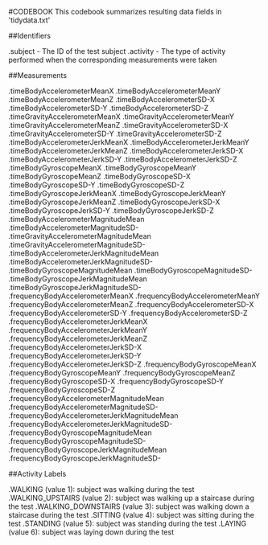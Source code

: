 #CODEBOOK
 This codebook summarizes resulting data fields in 'tidydata.txt'

##Identifiers

.subject - The ID of the test subject
.activity - The type of activity performed when the corresponding measurements were taken

##Measurements

.timeBodyAccelerometerMeanX
.timeBodyAccelerometerMeanY
.timeBodyAccelerometerMeanZ
.timeBodyAccelerometerSD-X
.timeBodyAccelerometerSD-Y
.timeBodyAccelerometerSD-Z
.timeGravityAccelerometerMeanX
.timeGravityAccelerometerMeanY
.timeGravityAccelerometerMeanZ
.timeGravityAccelerometerSD-X
.timeGravityAccelerometerSD-Y
.timeGravityAccelerometerSD-Z
.timeBodyAccelerometerJerkMeanX
.timeBodyAccelerometerJerkMeanY
.timeBodyAccelerometerJerkMeanZ
.timeBodyAccelerometerJerkSD-X
.timeBodyAccelerometerJerkSD-Y
.timeBodyAccelerometerJerkSD-Z
.timeBodyGyroscopeMeanX
.timeBodyGyroscopeMeanY
.timeBodyGyroscopeMeanZ
.timeBodyGyroscopeSD-X
.timeBodyGyroscopeSD-Y
.timeBodyGyroscopeSD-Z
.timeBodyGyroscopeJerkMeanX
.timeBodyGyroscopeJerkMeanY
.timeBodyGyroscopeJerkMeanZ
.timeBodyGyroscopeJerkSD-X
.timeBodyGyroscopeJerkSD-Y
.timeBodyGyroscopeJerkSD-Z
.timeBodyAccelerometerMagnitudeMean
.timeBodyAccelerometerMagnitudeSD-
.timeGravityAccelerometerMagnitudeMean
.timeGravityAccelerometerMagnitudeSD-
.timeBodyAccelerometerJerkMagnitudeMean
.timeBodyAccelerometerJerkMagnitudeSD-
.timeBodyGyroscopeMagnitudeMean
.timeBodyGyroscopeMagnitudeSD-
.timeBodyGyroscopeJerkMagnitudeMean
.timeBodyGyroscopeJerkMagnitudeSD-
.frequencyBodyAccelerometerMeanX
.frequencyBodyAccelerometerMeanY
.frequencyBodyAccelerometerMeanZ
.frequencyBodyAccelerometerSD-X
.frequencyBodyAccelerometerSD-Y
.frequencyBodyAccelerometerSD-Z
.frequencyBodyAccelerometerJerkMeanX
.frequencyBodyAccelerometerJerkMeanY
.frequencyBodyAccelerometerJerkMeanZ
.frequencyBodyAccelerometerJerkSD-X
.frequencyBodyAccelerometerJerkSD-Y
.frequencyBodyAccelerometerJerkSD-Z
.frequencyBodyGyroscopeMeanX
.frequencyBodyGyroscopeMeanY
.frequencyBodyGyroscopeMeanZ
.frequencyBodyGyroscopeSD-X
.frequencyBodyGyroscopeSD-Y
.frequencyBodyGyroscopeSD-Z
.frequencyBodyAccelerometerMagnitudeMean
.frequencyBodyAccelerometerMagnitudeSD-
.frequencyBodyAccelerometerJerkMagnitudeMean
.frequencyBodyAccelerometerJerkMagnitudeSD-
.frequencyBodyGyroscopeMagnitudeMean
.frequencyBodyGyroscopeMagnitudeSD-
.frequencyBodyGyroscopeJerkMagnitudeMean
.frequencyBodyGyroscopeJerkMagnitudeSD-

##Activity Labels

.WALKING (value 1): subject was walking during the test
.WALKING_UPSTAIRS (value 2): subject was walking up a staircase during the test
.WALKING_DOWNSTAIRS (value 3): subject was walking down a staircase during the test
.SITTING (value 4): subject was sitting during the test
.STANDING (value 5): subject was standing during the test
.LAYING (value 6): subject was laying down during the test
